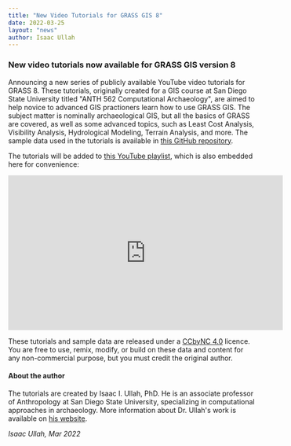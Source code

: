```yaml
---
title: "New Video Tutorials for GRASS GIS 8"
date: 2022-03-25
layout: "news"
author: Isaac Ullah
---
```


### New video tutorials now available for GRASS GIS version 8

Announcing a new series of publicly available YouTube video tutorials for GRASS 8. These tutorials, originally created for a GIS course at San Diego State University titled "ANTH 562 Computational Archaeology", are aimed to help novice to advanced GIS practioners learn how to use GRASS GIS. The subject matter is nominally archaeological GIS, but all the basics of GRASS are covered, as well as some advanced topics, such as Least Cost Analysis, Visibility Analysis, Hydrological Modeling, Terrain Analysis, and more. The sample data used in the tutorials is available in [this GitHub repository](https://github.com/isaacullah/GIS-Projects). 

The tutorials will be added to [this YouTube playlist](https://youtube.com/playlist?list=PLSCH2IXZ2pHrUXXuOK7EBKWmMD7i6CTA-), which is also embedded here for convenience:

<iframe width="560" height="315" src="https://www.youtube.com/embed/videoseries?list=PLSCH2IXZ2pHrUXXuOK7EBKWmMD7i6CTA-" title="GRASS GIS 8 Tutorial videos by Isaac Ullah" frameborder="0" allow="accelerometer; autoplay; clipboard-write; encrypted-media; gyroscope; picture-in-picture" allowfullscreen></iframe>

These tutorials and sample data are released under a [CCbyNC 4.0](https://creativecommons.org/licenses/by-nc/4.0/) licence. You are free to use, remix, modify, or build on these data and content for any non-commercial purpose, but you must credit the original author.

#### About the author

The tutorials are created by Isaac I. Ullah, PhD. He is an associate professor of Anthropology at San Diego State University, specializing in computational approaches in archaeology. More information about Dr. Ullah's work is available on [his website](https://isaacullah.github.io/).

*Isaac Ullah, Mar 2022*
